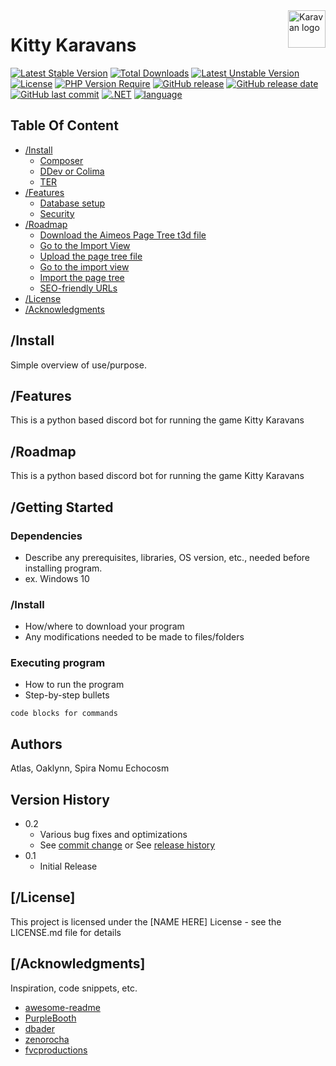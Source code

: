 <a href="https://aimeos.org/">
    <img src="[https://aimeos.org/fileadmin/template/icons/logo.png](https://github.com/echocosm/KittyKaravans/blob/main/wagon.png)" alt="Karavan logo" title="KittyKaravans" align="right" height="60" />
</a>

# Kitty Karavans
[![Latest Stable Version](http://poser.pugx.org/phpunit/phpunit/v?style=for-the-badge)](https://packagist.org/packages/phpunit/phpunit) 
[![Total Downloads](http://poser.pugx.org/phpunit/phpunit/downloads)](https://packagist.org/packages/phpunit/phpunit) 
[![Latest Unstable Version](http://poser.pugx.org/phpunit/phpunit/v?style=for-the-badge/unstable)](https://packagist.org/packages/phpunit/phpunit) 
[![License](http://poser.pugx.org/phpunit/phpunit/license)](https://packagist.org/packages/phpunit/phpunit) 
[![PHP Version Require](http://poser.pugx.org/phpunit/phpunit/require/php)](https://packagist.org/packages/phpunit/phpunit)
[![GitHub release](https://img.shields.io/github/v/release/echocosm/KittyKaravans?style=for-the-badge)](#)
[![GitHub release date](https://img.shields.io/github/release-date/echocosm/KittyKaravans)](#)
[![GitHub last commit](https://img.shields.io/github/last-commit/echocosm/KittyKaravans)](#)
[![.NET](https://img.shields.io/badge/.NET-6.0%2C%207.0%2C%208.0%2C%209.0-512BD4)](https://docs.abblix.com/docs/technical-requirements)
[![language](https://img.shields.io/badge/language-C%23-239120)](https://learn.microsoft.com/ru-ru/dotnet/csharp/tour-of-csharp/overview)

## Table Of Content

- [/Install](#install)
    - [Composer](#composer)
    - [DDev or Colima](#ddev)
    - [TER](#ter-extension)
- [/Features](#features)
    - [Database setup](#database-setup)
    - [Security](#security)
- [/Roadmap](#roadmap)
    - [Download the Aimeos Page Tree t3d file](#download-the-aimeos-page-tree-t3d-file)
    - [Go to the Import View](#go-to-the-import-view)
    - [Upload the page tree file](#upload-the-page-tree-file)
    - [Go to the import view](#go-to-the-import-view)
    - [Import the page tree](#import-the-page-tree)
    - [SEO-friendly URLs](#seo-friendly-urls)
- [/License](#license)
- [/Acknowledgments](#acknowledgments)

## /Install





Simple overview of use/purpose.

## /Features

This is a python based discord bot for running the game Kitty Karavans

## /Roadmap

This is a python based discord bot for running the game Kitty Karavans

## /Getting Started

### Dependencies

* Describe any prerequisites, libraries, OS version, etc., needed before installing program.
* ex. Windows 10

### /Install

* How/where to download your program
* Any modifications needed to be made to files/folders

### Executing program

* How to run the program
* Step-by-step bullets
```
code blocks for commands
```

## Authors

Atlas, Oaklynn, Spira Nomu Echocosm

## Version History

* 0.2
    * Various bug fixes and optimizations
    * See [commit change]() or See [release history]()
* 0.1
    * Initial Release

## [/License]

This project is licensed under the [NAME HERE] License - see the LICENSE.md file for details

## [/Acknowledgments]

Inspiration, code snippets, etc.
* [awesome-readme](https://github.com/matiassingers/awesome-readme)
* [PurpleBooth](https://gist.github.com/PurpleBooth/109311bb0361f32d87a2)
* [dbader](https://github.com/dbader/readme-template)
* [zenorocha](https://gist.github.com/zenorocha/4526327)
* [fvcproductions](https://gist.github.com/fvcproductions/1bfc2d4aecb01a834b46)
